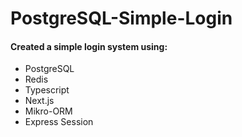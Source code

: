 # PostgreSQL-Simple-Login

#### Created a simple login system using:
-  PostgreSQL
- Redis
- Typescript
- Next.js
- Mikro-ORM
- Express Session
